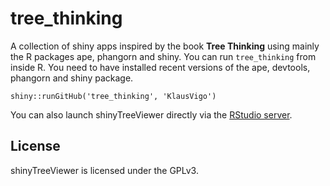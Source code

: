 tree_thinking
=============

A collection of shiny apps inspired by the book **Tree Thinking** using mainly the R packages ape, phangorn and shiny. 
You can run `tree_thinking` from inside R. You need to have installed recent versions of the ape, devtools, phangorn and shiny package.

    shiny::runGitHub('tree_thinking', 'KlausVigo')

You can also launch shinyTreeViewer directly via the [RStudio server](https://klash.shinyapps.io/tree_thinking/).


License
-------
shinyTreeViewer is licensed under the GPLv3.